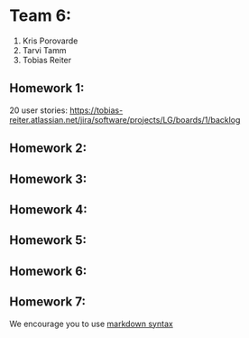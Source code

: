 # Team 6:
1. Kris Porovarde
2. Tarvi Tamm
3. Tobias Reiter

## Homework 1:
20 user stories: https://tobias-reiter.atlassian.net/jira/software/projects/LG/boards/1/backlog  

## Homework 2:
<Links to the solution>

## Homework 3:
<Links to the solution>

## Homework 4:
<Links to the solution>

## Homework 5:
<Links to the solution>

## Homework 6:
<Links to the solution>

## Homework 7:
<Links to the solution>

We encourage you to use [markdown syntax](https://confluence.atlassian.com/bitbucketserver/markdown-syntax-guide-776639995.html)